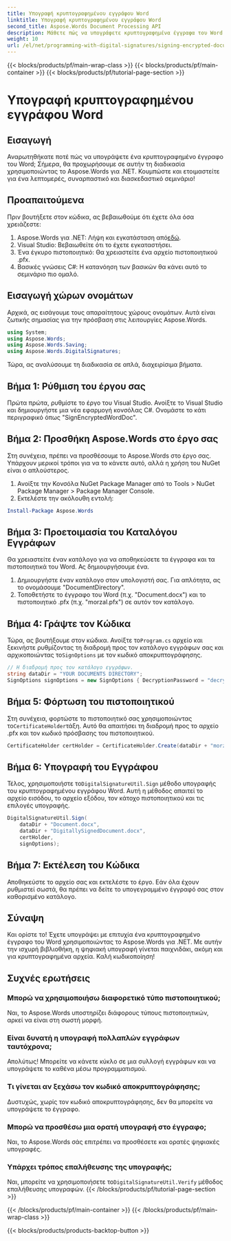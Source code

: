 ```yaml
---
title: Υπογραφή κρυπτογραφημένου εγγράφου Word
linktitle: Υπογραφή κρυπτογραφημένου εγγράφου Word
second_title: Aspose.Words Document Processing API
description: Μάθετε πώς να υπογράφετε κρυπτογραφημένα έγγραφα του Word χρησιμοποιώντας το Aspose.Words για .NET με αυτόν τον λεπτομερή, βήμα προς βήμα οδηγό. Ιδανικό για προγραμματιστές.
weight: 10
url: /el/net/programming-with-digital-signatures/signing-encrypted-document/
---
```


{{< blocks/products/pf/main-wrap-class >}}
{{< blocks/products/pf/main-container >}}
{{< blocks/products/pf/tutorial-page-section >}}

# Υπογραφή κρυπτογραφημένου εγγράφου Word

## Εισαγωγή

Αναρωτηθήκατε ποτέ πώς να υπογράψετε ένα κρυπτογραφημένο έγγραφο του Word; Σήμερα, θα προχωρήσουμε σε αυτήν τη διαδικασία χρησιμοποιώντας το Aspose.Words για .NET. Κουμπώστε και ετοιμαστείτε για ένα λεπτομερές, συναρπαστικό και διασκεδαστικό σεμινάριο!

## Προαπαιτούμενα

Πριν βουτήξετε στον κώδικα, ας βεβαιωθούμε ότι έχετε όλα όσα χρειάζεστε:

1.  Aspose.Words για .NET: Λήψη και εγκατάσταση από[εδώ](https://releases.aspose.com/words/net/).
2. Visual Studio: Βεβαιωθείτε ότι το έχετε εγκαταστήσει.
3. Ένα έγκυρο πιστοποιητικό: Θα χρειαστείτε ένα αρχείο πιστοποιητικού .pfx.
4. Βασικές γνώσεις C#: Η κατανόηση των βασικών θα κάνει αυτό το σεμινάριο πιο ομαλό.

## Εισαγωγή χώρων ονομάτων

Αρχικά, ας εισάγουμε τους απαραίτητους χώρους ονομάτων. Αυτά είναι ζωτικής σημασίας για την πρόσβαση στις λειτουργίες Aspose.Words.

```csharp
using System;
using Aspose.Words;
using Aspose.Words.Saving;
using Aspose.Words.DigitalSignatures;
```

Τώρα, ας αναλύσουμε τη διαδικασία σε απλά, διαχειρίσιμα βήματα.

## Βήμα 1: Ρύθμιση του έργου σας

Πρώτα πρώτα, ρυθμίστε το έργο του Visual Studio. Ανοίξτε το Visual Studio και δημιουργήστε μια νέα εφαρμογή κονσόλας C#. Ονομάστε το κάτι περιγραφικό όπως "SignEncryptedWordDoc".

## Βήμα 2: Προσθήκη Aspose.Words στο έργο σας

Στη συνέχεια, πρέπει να προσθέσουμε το Aspose.Words στο έργο σας. Υπάρχουν μερικοί τρόποι για να το κάνετε αυτό, αλλά η χρήση του NuGet είναι ο απλούστερος. 

1. Ανοίξτε την Κονσόλα NuGet Package Manager από το Tools > NuGet Package Manager > Package Manager Console.
2. Εκτελέστε την ακόλουθη εντολή:

```powershell
Install-Package Aspose.Words
```

## Βήμα 3: Προετοιμασία του Καταλόγου Εγγράφων

Θα χρειαστείτε έναν κατάλογο για να αποθηκεύσετε τα έγγραφα και τα πιστοποιητικά του Word. Ας δημιουργήσουμε ένα.

1. Δημιουργήστε έναν κατάλογο στον υπολογιστή σας. Για απλότητα, ας το ονομάσουμε "DocumentDirectory".
2. Τοποθετήστε το έγγραφο του Word (π.χ. "Document.docx") και το πιστοποιητικό .pfx (π.χ. "morzal.pfx") σε αυτόν τον κατάλογο.

## Βήμα 4: Γράψτε τον Κώδικα

 Τώρα, ας βουτήξουμε στον κώδικα. Ανοίξτε το`Program.cs` αρχείο και ξεκινήστε ρυθμίζοντας τη διαδρομή προς τον κατάλογο εγγράφων σας και αρχικοποιώντας το`SignOptions` με τον κωδικό αποκρυπτογράφησης.

```csharp
// Η διαδρομή προς τον κατάλογο εγγράφων.
string dataDir = "YOUR DOCUMENTS DIRECTORY";
SignOptions signOptions = new SignOptions { DecryptionPassword = "decryptionPassword" };
```

## Βήμα 5: Φόρτωση του πιστοποιητικού

 Στη συνέχεια, φορτώστε το πιστοποιητικό σας χρησιμοποιώντας το`CertificateHolder`τάξη. Αυτό θα απαιτήσει τη διαδρομή προς το αρχείο .pfx και τον κωδικό πρόσβασης του πιστοποιητικού.

```csharp
CertificateHolder certHolder = CertificateHolder.Create(dataDir + "morzal.pfx", "aw");
```

## Βήμα 6: Υπογραφή του Εγγράφου

 Τέλος, χρησιμοποιήστε το`DigitalSignatureUtil.Sign` μέθοδο υπογραφής του κρυπτογραφημένου εγγράφου Word. Αυτή η μέθοδος απαιτεί το αρχείο εισόδου, το αρχείο εξόδου, τον κάτοχο πιστοποιητικού και τις επιλογές υπογραφής.

```csharp
DigitalSignatureUtil.Sign(
    dataDir + "Document.docx",
    dataDir + "DigitallySignedDocument.docx",
    certHolder,
    signOptions);
```

## Βήμα 7: Εκτέλεση του Κώδικα

Αποθηκεύστε το αρχείο σας και εκτελέστε το έργο. Εάν όλα έχουν ρυθμιστεί σωστά, θα πρέπει να δείτε το υπογεγραμμένο έγγραφό σας στον καθορισμένο κατάλογο.

## Σύναψη

Και ορίστε το! Έχετε υπογράψει με επιτυχία ένα κρυπτογραφημένο έγγραφο του Word χρησιμοποιώντας το Aspose.Words για .NET. Με αυτήν την ισχυρή βιβλιοθήκη, η ψηφιακή υπογραφή γίνεται παιχνιδάκι, ακόμη και για κρυπτογραφημένα αρχεία. Καλή κωδικοποίηση!

## Συχνές ερωτήσεις

### Μπορώ να χρησιμοποιήσω διαφορετικό τύπο πιστοποιητικού;
Ναι, το Aspose.Words υποστηρίζει διάφορους τύπους πιστοποιητικών, αρκεί να είναι στη σωστή μορφή.

### Είναι δυνατή η υπογραφή πολλαπλών εγγράφων ταυτόχρονα;
Απολύτως! Μπορείτε να κάνετε κύκλο σε μια συλλογή εγγράφων και να υπογράψετε το καθένα μέσω προγραμματισμού.

### Τι γίνεται αν ξεχάσω τον κωδικό αποκρυπτογράφησης;
Δυστυχώς, χωρίς τον κωδικό αποκρυπτογράφησης, δεν θα μπορείτε να υπογράψετε το έγγραφο.

### Μπορώ να προσθέσω μια ορατή υπογραφή στο έγγραφο;
Ναι, το Aspose.Words σάς επιτρέπει να προσθέσετε και ορατές ψηφιακές υπογραφές.

### Υπάρχει τρόπος επαλήθευσης της υπογραφής;
 Ναι, μπορείτε να χρησιμοποιήσετε το`DigitalSignatureUtil.Verify` μέθοδος επαλήθευσης υπογραφών.
{{< /blocks/products/pf/tutorial-page-section >}}

{{< /blocks/products/pf/main-container >}}
{{< /blocks/products/pf/main-wrap-class >}}

{{< blocks/products/products-backtop-button >}}
